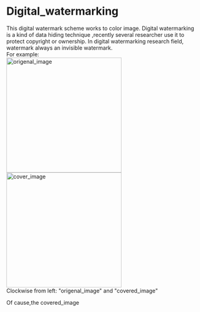 # Digital_watermarking
This digital watermark scheme works to color image.
Digital watermarking is a kind of data hiding technique ,recently several researcher use it to protect copyright or ownership.
In digital watermarking research field, watermark always an invisible watermark.  
For example:  
 <img src="https://github.com/parkmftsai/Digital_watermarking/blob/master/watermarking/origenal_image/OMG_Goldhill_RGB_n.bmp" width = "300" height = "300" alt="origenal_image" align=left />
  <img src="https://github.com/parkmftsai/digital_watermarking/blob/master/watermarking/kuas.jpg" width = "300" height = "300" alt="cover_image" align=center/>  
  Clockwise from  left: "origenal_image" and "covered_image"

Of cause,the covered_image 
